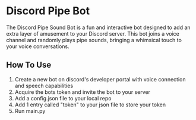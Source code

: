 # Discord Pipe Bot

The Discord Pipe Sound Bot is a fun and interactive bot designed to add an extra layer of amusement to your Discord server. This bot joins a voice channel and randomly plays pipe sounds, bringing a whimsical touch to your voice conversations.

## How To Use

1. Create a new bot on discord's developer portal with voice connection and speech capabilities
2. Acquire the bots token and invite the bot to your server
3. Add a config.json file to your local repo
4. Add 1 entry called "token" to your json file to store your token
5. Run main.py

